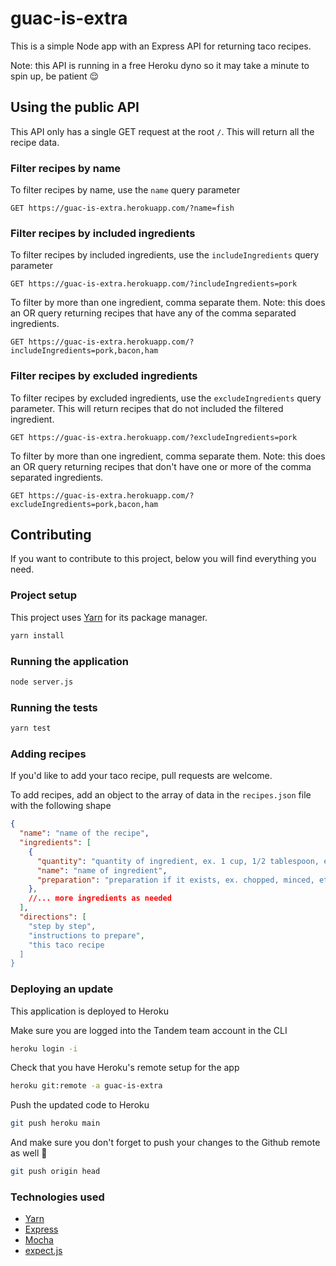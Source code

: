 # guac-is-extra
This is a simple Node app with an Express API for returning taco recipes.

Note: this API is running in a free Heroku dyno so it may take a minute to spin up, be patient 😌


## Using the public API

This API only has a single GET request at the root `/`. This will return all the recipe data.

### Filter recipes by name
To filter recipes by name, use the `name` query parameter

```
GET https://guac-is-extra.herokuapp.com/?name=fish
```

### Filter recipes by included ingredients
To filter recipes by included ingredients, use the `includeIngredients` query parameter

```
GET https://guac-is-extra.herokuapp.com/?includeIngredients=pork
```

To filter by more than one ingredient, comma separate them. Note: this does an OR query returning recipes that have any of the comma separated ingredients.

```
GET https://guac-is-extra.herokuapp.com/?includeIngredients=pork,bacon,ham
```

### Filter recipes by excluded ingredients
To filter recipes by excluded ingredients, use the `excludeIngredients` query parameter. This will return recipes that do not included the filtered ingredient.

```
GET https://guac-is-extra.herokuapp.com/?excludeIngredients=pork
```

To filter by more than one ingredient, comma separate them. Note: this does an OR query returning recipes that don't have one or more of the comma separated ingredients.

```
GET https://guac-is-extra.herokuapp.com/?excludeIngredients=pork,bacon,ham
```

## Contributing

If you want to contribute to this project, below you will find everything you need.

### Project setup
This project uses [Yarn](https://yarnpkg.com/) for its package manager.

```bash
yarn install
```

### Running the application
```bash
node server.js
```

### Running the tests
```bash
yarn test
```

### Adding recipes
If you'd like to add your taco recipe, pull requests are welcome.

To add recipes, add an object to the array of data in the `recipes.json` file with the following shape
```json
{
  "name": "name of the recipe",
  "ingredients": [
    {
      "quantity": "quantity of ingredient, ex. 1 cup, 1/2 tablespoon, etc.",
      "name": "name of ingredient",
      "preparation": "preparation if it exists, ex. chopped, minced, etc."
    },
    //... more ingredients as needed
  ],
  "directions": [
    "step by step",
    "instructions to prepare",
    "this taco recipe
  ]
}
```

### Deploying an update
This application is deployed to Heroku

Make sure you are logged into the Tandem team account in the CLI
```bash
heroku login -i
```

Check that you have Heroku's remote setup for the app
```bash
heroku git:remote -a guac-is-extra
```

Push the updated code to Heroku
```bash
git push heroku main
```

And make sure you don't forget to push your changes to the Github remote as well 🤗
```bash
git push origin head
```

### Technologies used
- [Yarn](https://yarnpkg.com/)
- [Express](https://expressjs.com/)
- [Mocha](https://mochajs.org/)
- [expect.js](https://github.com/Automattic/expect.js)